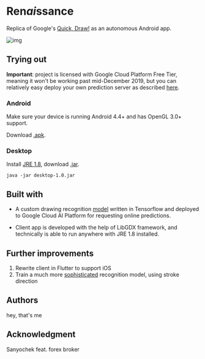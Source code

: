 # Ren*ai*ssance

Replica of Google's [Quick, Draw!](https://quickdraw.withgoogle.com) as an autonomous Android app.

![img](https://s3.gifyu.com/images/output6c767cc65b52046a.md.gif)

## Trying out
**Important**: project is licensed with Google Cloud Platform Free Tier, meaning it won't be working past mid-December 2019, but you can relatively easy deploy your own prediction server as described [here](https://github.com/andrhua/renaissance-keras).

### Android
Make sure your device is running Android 4.4+ and has OpenGL 3.0+ support.

Download [.apk](../master/android-debug.apk).

### Desktop
Install [JRE 1.8](https://www.oracle.com/technetwork/java/javase/downloads/jre8-downloads-2133155.html), download [.jar](../master/desktop-1.0.jar).
```
java -jar desktop-1.0.jar
```

## Built with
- A custom drawing recognition [model](https://github.com/andrhua/renaissance-keras) written in Tensorflow and deployed to Google Cloud AI Platform for requesting online predictions.

- Client app is developed with the help of LibGDX framework, and technically is able to run anywhere with JRE 1.8 installed.

## Further improvements
1. Rewrite client in Flutter to support iOS
2. Train a much more [sophisticated](https://www.tensorflow.org/tutorials/sequences/recurrent_quickdraw) recognition model, using stroke direction

## Authors 
hey, that's me

## Acknowledgment
Sanyochek feat. forex broker
